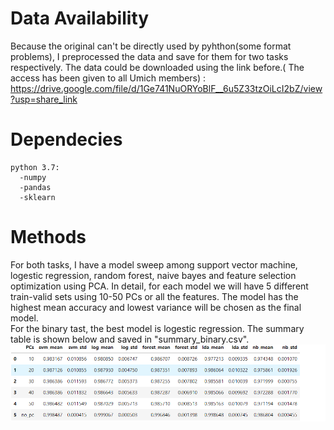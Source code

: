 

# Data Availability
Because the original can't be directly used by pyhthon(some format problems), I preprocessed the data and save for them for two tasks respectively. The data could be downloaded using the link before.( The access has been given to all Umich members) :   
https://drive.google.com/file/d/1Ge741NuORYoBlF__6u5Z33tzOiLcI2bZ/view?usp=share_link

# Dependecies
```
python 3.7:  
  -numpy  
  -pandas  
  -sklearn  
 ```
# Methods  
For both tasks, I have a model sweep among support vector machine, logestic regression, random forest, naive bayes and feature selection optimization using PCA. In detail, for each model we will have 5 different train-valid sets using 10-50 PCs or all the features. The model has the highest mean accuracy and lowest variance will be chosen as the final model.  
For the binary tast, the best model is logestic regression. The summary table is shown below and saved in "summary_binary.csv".  
![table_binary](https://github.com/cyclopenta/bios626_midterm1/blob/main/table_binary.png)  
